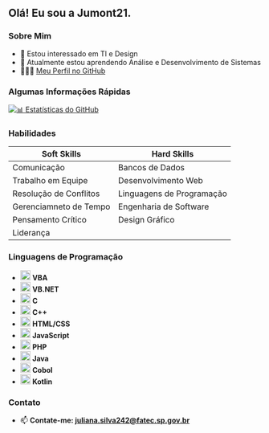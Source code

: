 ## Olá! Eu sou a Jumont21.

 ### Sobre Mim

- 👀 Estou interessado em TI  e Design
- 🌱 Atualmente estou aprendendo Análise e Desenvolvimento de Sistemas
- 👩🏻‍💻 [Meu Perfil no GitHub](https://github.com/jumont21)



### Algumas Informações Rápidas

<span style="color:pink;">[![📊 Estatísticas do GitHub](https://github-readme-stats.vercel.app/api?username=jumont21&theme=dark&show_icons=true&count_private=true&include_all_commits=true)](https://github.com/anuraghazra/github-readme-stats)</span>

  

### Habilidades

| Soft Skills          | Hard Skills                                                                                |
|---------------------|---------------------------------------------------------------------------------------------|
| Comunicação        |     Bancos de Dados       |
| Trabalho em Equipe |       Desenvolvimento Web    |
| Resolução de Conflitos |  Linguagens de Programação   |
| Gerenciamneto de Tempo  |      Engenharia de Software     |
| Pensamento Crítico  | Design Gráfico |
| Liderança  |


### Linguagens de Programação 


- <img height="20" src="https://img.icons8.com/ios/452/visual-basic.png" alt="VBA Icon"> **VBA** 
- <img height="20" src="https://img.icons8.com/ios/452/visual-basic.png" alt="VB.NET Icon"> **VB.NET**
- <img height="20" src="https://img.icons8.com/color/452/c-programming.png" alt="C Icon"> **C**
- <img height="20" src="https://img.icons8.com/color/452/c-plus-plus-logo.png" alt="C++ Icon"> **C++**
- <img height="20" src="https://img.icons8.com/color/452/html-5.png" alt="HTML/CSS Icon"> **HTML/CSS**
- <img height="20" src="https://img.icons8.com/color/452/javascript.png" alt="JavaScript Icon"> **JavaScript**
- <img height="20" src="https://img.icons8.com/ios/452/php-logo.png" alt="PHP Icon"> **PHP** 
- <img height="20" src="https://img.icons8.com/color/452/java-coffee-cup-logo.png" alt="Java Icon"> **Java** 
- <img height="20" src="https://img.icons8.com/color/452/computer.png" alt="Cobol Icon"> **Cobol**
- <img height="20" src="https://img.icons8.com/color/452/kotlin.png" alt="Kotlin Icon"> **Kotlin** 

 

### Contato

- 📫 **Contate-me: juliana.silva242@fatec.sp.gov.br**
